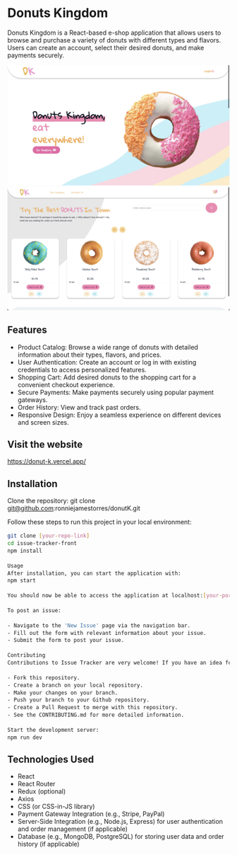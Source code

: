# Donuts Kingdom

Donuts Kingdom is a React-based e-shop application that allows users to browse and purchase a variety of donuts with different types and flavors. Users can create an account, select their desired donuts, and make payments securely.

![Screenshot of the app](./src/images/screenshot/Screenshot.jpg)
![Screenshot of the app](./src/images/screenshot/Screenshot2.jpg)

## Features

- Product Catalog: Browse a wide range of donuts with detailed information about their types, flavors, and prices.
- User Authentication: Create an account or log in with existing credentials to access personalized features.
- Shopping Cart: Add desired donuts to the shopping cart for a convenient checkout experience.
- Secure Payments: Make payments securely using popular payment gateways.
- Order History: View and track past orders.
- Responsive Design: Enjoy a seamless experience on different devices and screen sizes.

## Visit the website

https://donut-k.vercel.app/

## Installation

Clone the repository:
git clone git@github.com:ronniejamestorres/donutK.git

Follow these steps to run this project in your local environment:

```bash
git clone [your-repo-link]
cd issue-tracker-front
npm install

Usage
After installation, you can start the application with:
npm start

You should now be able to access the application at localhost:[your-port-number].

To post an issue:

- Navigate to the 'New Issue' page via the navigation bar.
- Fill out the form with relevant information about your issue.
- Submit the form to post your issue.

Contributing
Contributions to Issue Tracker are very welcome! If you have an idea for a feature, or find a bug to fix, please follow these steps:

- Fork this repository.
- Create a branch on your local repository.
- Make your changes on your branch.
- Push your branch to your Github repository.
- Create a Pull Request to merge with this repository.
- See the CONTRIBUTING.md for more detailed information.

Start the development server:
npm run dev
```

## Technologies Used

- React
- React Router
- Redux (optional)
- Axios
- CSS (or CSS-in-JS library)
- Payment Gateway Integration (e.g., Stripe, PayPal)
- Server-Side Integration (e.g., Node.js, Express) for user authentication and order management (if applicable)
- Database (e.g., MongoDB, PostgreSQL) for storing user data and order history (if applicable)
